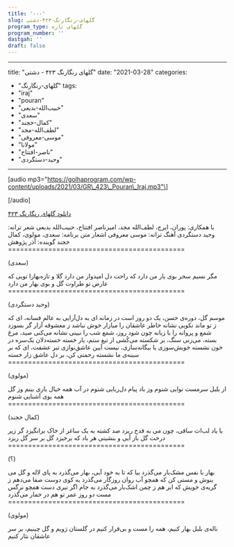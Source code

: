 ```yaml
---
title: '---'
slug: گلهای-رنگارنگ-۴۲۳-دشتی
program_type: گلهای تازه
program_number: ''
dastgah: ''
draft: false
---
```


---
title: "گلهای رنگارنگ ۴۲۳ - دشتی"
date: "2021-03-28"
categories: 
  - "گلهای-رنگارنگ"
tags: 
  - "iraj"
  - "pouran"
  - "حبیب‌الله-بدیعی"
  - "سعدی"
  - "کمال-خجند"
  - "لطف‌الله-مجد"
  - "موسی-معروفی"
  - "مولانا"
  - "ناصر-افتتاح"
  - "وحید-دستگردی"
---

\[audio mp3="https://golhaprogram.com/wp-content/uploads/2021/03/GR\_423\_Pouran\_Iraj.mp3"\]

\[/audio\]

[دانلود گلهای رنگارنگ ۴۲۳](https://golhaprogram.com/wp-content/uploads/2021/03/GR_423_Pouran_Iraj.mp3)

با همکاری: پوران، ایرج، لطف‌الله مجد، امیرناصر افتتاح، حبیب‌الله بدیعی شعر ترانه: وحید دستگردی آهنگ ترانه: موسی معروفی اشعار متن برنامه: سعدی، مولوی، کمال خجند گوینده: آذر پژوهش ============================================

(سعدی)

مگر نسیم سحر بوی یار من دارد که راحت دل امیدوار من دارد گلا و تازه‌بهارا تویی که عارض تو طراوت گل و بوی بهار من دارد ============================================

(وحید دستگردی)

موسم گل، دوره‌ی حسن، یک دو روز است در زمانه ای به دل‌آرایی به عالم فسانه، ای که ز تو ماند نکویی نشانه خاطر عاشقان را میازار خوش نباشد ز معشوقه آزار گر بسوزد شمع و پروانه را با زبانه چون شود روز، شمع شب را نبینی نشانه می‌کنی صید، مرغ بسته، می‌زنی سنگ، بر شکسته می‌کُشی از تیغ ستم، یار خسته خسته‌دلان یک‌سره در خون نشسته خویش‌سوزی یا بیگانه‌سازی، نیست آیین عاشق‌نوازی تیر عشقت، ای که بر سینه‌ی ما نشسته رحمتی کن، بر دل عاشق زار خسته ============================================

(مولوی)

از بلبل سرمست نوایی شنوم وز باد پیام دل‌ربایی شنوم در آب همه خیال یاری بینم وز گل همه بوی آشنایی شنوم ============================================

(کمال خجند)

با یاد لب‌ات ساقی، چون می به قدح ریزد صد کشته به یک ساغر از خاک برانگیزد گر زیر درخت گل باز آیی و بنشینی هر باد که برخیزد گل بر سر گل ریزد ============================================

(؟)

بهار با نفس مشک‌بار می‌گذرد بیا که تا به خود آیی، بهار می‌گذرد به پای لاله و گل می بنوش و مستی کن که همچو آب روان روزگار می‌گذرد به کوی دوست صفا می‌دهم ز گریه‌ی خویش که ابر هم ز چمن اشک‌بار می‌گذرد به جام اگر نبری دست همچو نرگس مست دو روز عمر تو هم در خمار می‌گذرد ============================================

(مولوی)

ناله‌ی بلبل بهار کنیم، همه را مست و بی‌قرار کنیم در گلستان رَویم و گل چینیم، بر سر عاشقان نثار کنیم
